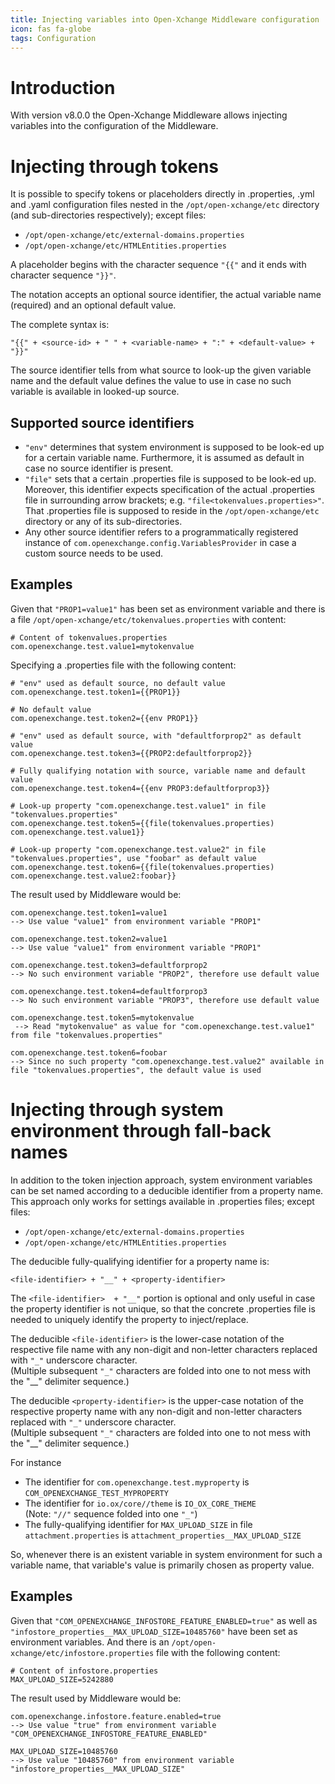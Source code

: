 ```yaml
---
title: Injecting variables into Open-Xchange Middleware configuration
icon: fas fa-globe
tags: Configuration
---
```


# Introduction

With version v8.0.0 the Open-Xchange Middleware allows injecting variables into the configuration of the Middleware.

# Injecting through tokens

It is possible to specify tokens or placeholders directly in .properties, .yml and .yaml configuration files nested in the `/opt/open-xchange/etc` directory (and sub-directories respectively); except files:

* `/opt/open-xchange/etc/external-domains.properties`
* `/opt/open-xchange/etc/HTMLEntities.properties`

A placeholder begins with the character sequence `"{{"` and it ends with character sequence `"}}"`.

The notation accepts an optional source identifier, the actual variable name (required) and an optional default value.

The complete syntax is:

```
"{{" + <source-id> + " " + <variable-name> + ":" + <default-value> + "}}"
```

The source identifier tells from what source to look-up the given variable name and the default value defines the value to use in case no such variable is available in looked-up source.

## Supported source identifiers

* `"env"` determines that system environment is supposed to be look-ed up for a certain variable name. Furthermore, it is assumed as default in case no source identifier is present.
* `"file"` sets that a certain .properties file is supposed to be look-ed up. Moreover, this identifier expects specification of the actual .properties file in surrounding arrow brackets; e.g. `"file<tokenvalues.properties>"`. That .properties file is supposed to reside in the `/opt/open-xchange/etc` directory or any of its sub-directories.
* Any other source identifier refers to a programmatically registered instance of `com.openexchange.config.VariablesProvider` in case a custom source needs to be used.

## Examples

Given that `"PROP1=value1"` has been set as environment variable and there is a file `/opt/open-xchange/etc/tokenvalues.properties` with content:

```
# Content of tokenvalues.properties
com.openexchange.test.value1=mytokenvalue
```

Specifying a .properties file with the following content:

```
# "env" used as default source, no default value
com.openexchange.test.token1={{PROP1}}

# No default value
com.openexchange.test.token2={{env PROP1}}

# "env" used as default source, with "defaultforprop2" as default value
com.openexchange.test.token3={{PROP2:defaultforprop2}}

# Fully qualifying notation with source, variable name and default value
com.openexchange.test.token4={{env PROP3:defaultforprop3}}

# Look-up property "com.openexchange.test.value1" in file "tokenvalues.properties"
com.openexchange.test.token5={{file(tokenvalues.properties) com.openexchange.test.value1}}

# Look-up property "com.openexchange.test.value2" in file "tokenvalues.properties", use "foobar" as default value
com.openexchange.test.token6={{file(tokenvalues.properties) com.openexchange.test.value2:foobar}}
```

The result used by Middleware would be:

```
com.openexchange.test.token1=value1
--> Use value "value1" from environment variable "PROP1"

com.openexchange.test.token2=value1
--> Use value "value1" from environment variable "PROP1"

com.openexchange.test.token3=defaultforprop2
--> No such environment variable "PROP2", therefore use default value

com.openexchange.test.token4=defaultforprop3
--> No such environment variable "PROP3", therefore use default value

com.openexchange.test.token5=mytokenvalue
 --> Read "mytokenvalue" as value for "com.openexchange.test.value1" from file "tokenvalues.properties"

com.openexchange.test.token6=foobar
--> Since no such property "com.openexchange.test.value2" available in file "tokenvalues.properties", the default value is used
```

# Injecting through system environment through fall-back names

In addition to the token injection approach, system environment variables can be set named according to a deducible identifier from a property name. This approach only works for settings available in .properties files; except files:

* `/opt/open-xchange/etc/external-domains.properties`
* `/opt/open-xchange/etc/HTMLEntities.properties`

The deducible fully-qualifying identifier for a property name is:

```
<file-identifier> + "__" + <property-identifier>
```

The `<file-identifier>  + "__"` portion is optional and only useful in case the property identifier is not unique, so that the concrete .properties file is needed to uniquely identify the property to inject/replace.

The deducible `<file-identifier>` is the lower-case notation of the respective file name with any non-digit and non-letter characters replaced with `"_"` underscore character.<br>
(Multiple subsequent `"_"` characters are folded into one to not mess with the "__" delimiter sequence.)

The deducible `<property-identifier>` is the upper-case notation of the respective property name with any non-digit and non-letter characters replaced with `"_"` underscore character.<br>
(Multiple subsequent `"_"` characters are folded into one to not mess with the "__" delimiter sequence.)

For instance

* The identifier for `com.openexchange.test.myproperty` is `COM_OPENEXCHANGE_TEST_MYPROPERTY`
* The identifier for `io.ox/core//theme` is `IO_OX_CORE_THEME`<br>
  (Note: `"//"` sequence folded into one `"_"`)
* The fully-qualifying identifier for `MAX_UPLOAD_SIZE` in file `attachment.properties` is `attachment_properties__MAX_UPLOAD_SIZE`

So, whenever there is an existent variable in system environment for such a variable name, that variable's value is primarily chosen as property value.

## Examples

Given that `"COM_OPENEXCHANGE_INFOSTORE_FEATURE_ENABLED=true"` as well as `"infostore_properties__MAX_UPLOAD_SIZE=10485760"` have been set as environment variables. And there is an `/opt/open-xchange/etc/infostore.properties` file with the following content:

```
# Content of infostore.properties
MAX_UPLOAD_SIZE=5242880
```

The result used by Middleware would be:

```
com.openexchange.infostore.feature.enabled=true
--> Use value "true" from environment variable "COM_OPENEXCHANGE_INFOSTORE_FEATURE_ENABLED"

MAX_UPLOAD_SIZE=10485760
--> Use value "10485760" from environment variable "infostore_properties__MAX_UPLOAD_SIZE"
```
